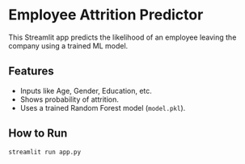 # Employee Attrition Predictor

This Streamlit app predicts the likelihood of an employee leaving the company using a trained ML model.

## Features
- Inputs like Age, Gender, Education, etc.
- Shows probability of attrition.
- Uses a trained Random Forest model (`model.pkl`).

## How to Run
```bash
streamlit run app.py
